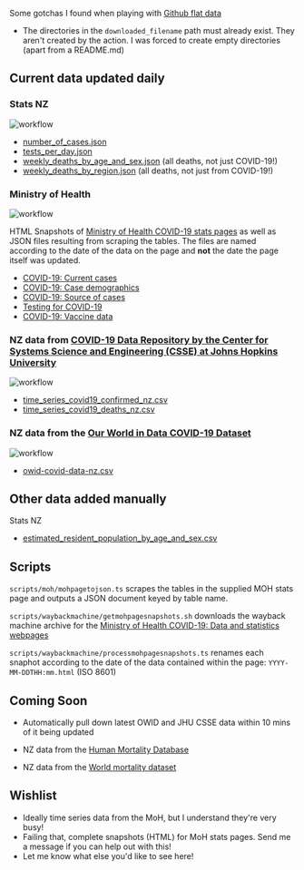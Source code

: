 Some gotchas I found when playing with [Github flat data](https://github.com/marketplace/actions/flat-data)

- The directories in the `downloaded_filename` path must already exist. They aren't created by the action. I was forced to create empty directories (apart from a README.md)

## Current data updated daily

### Stats NZ

![workflow](https://github.com/Staz/nz-covid19-data/actions/workflows/statsnz.yml/badge.svg)

- [number_of_cases.json](/data/statsnz/number_of_cases.json)
- [tests_per_day.json](/data/statsnz/tests_per_day.json)
- [weekly_deaths_by_age_and_sex.json](/data/statsnz/weekly_deaths_by_age_and_sex.json) (all deaths, not just COVID-19!)
- [weekly_deaths_by_region.json](/data/statsnz/weekly_deaths_by_region.json) (all deaths, not just from COVID-19!)

### Ministry of Health

![workflow](https://github.com/Staz/nz-covid19-data/actions/workflows/moh.yml/badge.svg)

HTML Snapshots of [Ministry of Health COVID-19 stats pages](https://www.health.govt.nz/covid-19-novel-coronavirus/covid-19-data-and-statistics) as well as JSON files resulting from scraping the tables. The files are named according to the date of the data on the page and **not** the date the page itself was updated. 
 
- [COVID-19: Current cases](/data/moh/covid-19-current-cases)
- [COVID-19: Case demographics](/data/moh/covid-19-case-demographics)
- [COVID-19: Source of cases](/data/moh/covid-19-source-cases)
- [Testing for COVID-19](/data/moh/testing-covid-19)
- [COVID-19: Vaccine data](/data/moh/covid-19-vaccine-data)

### NZ data from [COVID-19 Data Repository by the Center for Systems Science and Engineering (CSSE) at Johns Hopkins University](https://github.com/CSSEGISandData/COVID-19)

![workflow](https://github.com/Staz/nz-covid19-data/actions/workflows/jhucsse.yml/badge.svg)

- [time_series_covid19_confirmed_nz.csv](/data/jhu-csse/time_series_covid19_confirmed_nz.csv)
- [time_series_covid19_deaths_nz.csv](/data/jhu-csse/time_series_covid19_deaths_nz.csv)

### NZ data from the [Our World in Data COVID-19 Dataset](https://github.com/owid/covidP19-data)

![workflow](https://github.com/Staz/nz-covid19-data/actions/workflows/owid.yml/badge.svg)

- [owid-covid-data-nz.csv](/data/owid/owid-covid-data-nz.csv)

## Other data added manually

Stats NZ

- [estimated_resident_population_by_age_and_sex.csv](/data/statsnz/estimated_resident_population_by_age_and_sex.csv)

## Scripts

`scripts/moh/mohpagetojson.ts` scrapes the tables in the supplied MOH stats page and outputs a JSON document keyed by table name. 

`scripts/waybackmachine/getmohpagesnapshots.sh` downloads the wayback machine archive for the [Ministry of Health COVID-19: Data and statistics webpages](https://www.health.govt.nz/covid-19-novel-coronavirus/covid-19-data-and-statistics)

`scripts/waybackmachine/processmohpagesnapshots.ts` renames each snaphot according to the date of the data contained within the page: `YYYY-MM-DDTHH:mm.html` (ISO 8601)

## Coming Soon

- Automatically pull down latest OWID and JHU CSSE data within 10 mins of it being updated

- NZ data from the [Human Mortality Database](https://www.mortality.org/)

- NZ data from the [World mortality dataset](https://github.com/akarlinsky/world_mortality)

## Wishlist

- Ideally time series data from the MoH, but I understand they're very busy!
- Failing that, complete snapshots (HTML) for MoH stats pages. Send me a message if you can help out with this!
- Let me know what else you'd like to see here!
